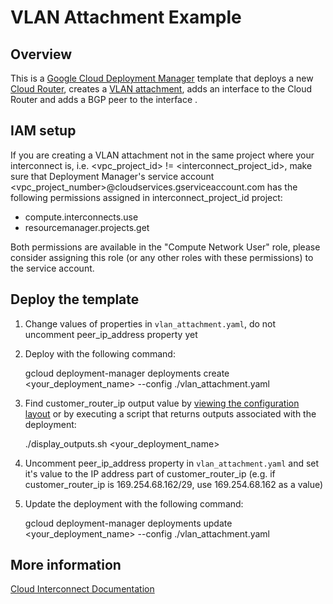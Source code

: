 # VLAN Attachment Example

## Overview

This is a [Google Cloud Deployment
Manager](https://cloud.google.com/deployment-manager/overview) template that
deploys a new [Cloud Router](https://cloud.google.com/router/docs/how-to/creating-routers), creates a [VLAN attachment](https://cloud.google.com/interconnect/docs/how-to/dedicated/creating-vlan-attachments), adds an interface to the Cloud Router and adds a BGP peer to the interface .

## IAM setup
If you are creating a VLAN attachment not in the same project where your interconnect is, i.e. <vpc_project_id> != <interconnect_project_id>, make sure that Deployment Manager's service account <vpc_project_number>@cloudservices.gserviceaccount.com has the following permissions assigned in  interconnect_project_id project:
* compute.interconnects.use 
* resourcemanager.projects.get 

Both permissions are available in the "Compute Network User" role, please consider assigning this role (or any other roles with these permissions) to the service account.

## Deploy the template

1. Change values of properties in  `vlan_attachment.yaml`, do not uncomment peer_ip_address property yet

2. Deploy with the following command:

    gcloud deployment-manager deployments create <your_deployment_name> --config ./vlan_attachment.yaml

3. Find customer_router_ip output value by [viewing the configuration layout](https://cloud.google.com/deployment-manager/docs/deployments/viewing-manifest#configuration_layout) or by executing a script that returns outputs associated with the deployment:

	./display_outputs.sh <your_deployment_name> 

4. Uncomment peer_ip_address property in `vlan_attachment.yaml` and set it's value to the IP address part of  customer_router_ip (e.g. if customer_router_ip is 169.254.68.162/29, use 169.254.68.162 as a value)

5. Update the deployment with the following command:

    gcloud deployment-manager deployments update <your_deployment_name> --config ./vlan_attachment.yaml


## More information

[Cloud Interconnect Documentation](https://cloud.google.com/interconnect/docs/)
